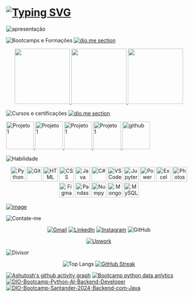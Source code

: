 #
# [![Typing SVG](https://readme-typing-svg.demolab.com?font=Electrolize&size=30&pause=1000&color=BE25F7&random=false&width=435&lines=Ol%C3%A1%2C+meu+nome+%C3%A9+Thamine+)](https://git.io/typing-svg)

<picture>
 <source media="(prefers-color-scheme: dark)" srcset="https://github.com/Thamine-sumaya/Thamine-sumaya/blob/main/srce/1.png?raw=true">
 <source media="(prefers-color-scheme: light)" srcset="https://github.com/Thamine-sumaya/Thamine-sumaya/blob/main/srce/2.png?raw=true">
 <img alt="apresentação" src="prefers-color-scheme">
</picture>




 ![Bootcamps e Formações](https://github.com/Thamine-sumaya/Thamine-sumaya/assets/160533319/b2317bf2-047c-4ef6-afbf-52277d4a53aa)
 [![dio.me section](https://github.com/Thamine-sumaya/Thamine-sumaya/assets/160533319/1c0e0b6c-8e56-42cd-95c1-45d77a302364)](https://www.dio.me/users/thaminesumaya)

 <div align="center">
<a href="https://github.com/Thamine-sumaya/DIO-Bootcamp-Python-Data-Analytics">
   <img src="https://hermes.dio.me/tracks/0136518c-68d6-4198-bdbe-6d982c3a1261.png" width="150" >
</a>
<a href="https://github.com/Thamine-sumaya/DIO-Bootcamp-Python-AI-Backend-Developer">
   <img src="https://hermes.dio.me/tracks/648ef080-6c4b-4e54-bf72-34f62030f350.png" width="150" >
</a>
  <a href="https://github.com/Thamine-sumaya/DIO-Bootcamp-Santander-2024-Backend-com-Java">
   <img src="https://hermes.dio.me/tracks/a039b34c-7aa8-4a3d-b765-07c8c837f67a.png" width="150" >
</a>
 </div>
 

![Cursos e certificações ](https://github.com/Thamine-sumaya/Thamine-sumaya/assets/160533319/3b49ae65-8f69-4c5d-b807-56bc38dcff05)
[![dio.me section](https://github.com/Thamine-sumaya/Thamine-sumaya/assets/160533319/1c0e0b6c-8e56-42cd-95c1-45d77a302364)](https://www.dio.me/users/thaminesumaya)

<a href="https://www.dio.me/certificate/WMQUPP1Y/share">
   <img src="https://hermes.dio.me/courses/badge/471f31f9-e88d-431a-ad16-f6c6fffac20d.png" alt="Projeto 1" width="75" >
</a>
<a href="https://www.dio.me/certificate/LNTCC1QK/share">
   <img src="https://github.com/Thamine-sumaya/DIO-Bootcamp-Python-AI-Backend-Developer/assets/160533319/d9d4552d-dcbb-49ca-bde6-696189563c8a" alt="Projeto 1" width="75" >
</a>

<a href="https://www.dio.me/certificate/FJSXTBGI/share">
   <img src="https://github.com/Thamine-sumaya/DIO-Bootcamp-Python-Data-Analytics/assets/160533319/b6be2c8c-3fb4-43c9-8198-d434b3684431" alt="Projeto 1" width="75" >
</a>
<a href="https://www.dio.me/certificate/NUIIDT4Z/share">
   <img src="https://github.com/Thamine-sumaya/DIO-Bootcamp-Python-AI-Backend-Developer/assets/160533319/841540d2-7ec3-4457-bc22-0bb44f7d92d4" alt="Projeto 1" width="75" >
</a>

<a href="https://www.dio.me/certificate/3ZOFSM7A/share">
   <img src="https://hermes.dio.me/courses/badge/406684a4-396d-4160-94b9-ead934e18564.png" alt="github" width="75" >
</a>


![Habilidade](https://github.com/Thamine-sumaya/Thamine-sumaya/assets/160533319/bbe2c885-1e8d-4d6f-869d-78acb6c6202d)
<div align="center">
 <a>
   <img src="https://github.com/Thamine-sumaya/Thamine-sumaya/assets/160533319/0e7e782e-091b-4181-a6de-cce0406dfb80" alt="Python" width="40" >
</a>
 <a>
   <img src="https://github.com/Thamine-sumaya/Thamine-sumaya/assets/160533319/c6a2bf3e-9ab2-41f3-962d-d811ddab73e7" alt="Git" width="40" >
</a>
<a>
   <img src="https://github.com/Thamine-sumaya/Thamine-sumaya/assets/160533319/dbe754e8-563b-45f9-b7c2-a69591ecef3b" alt="HTML" width="40" >
</a>
<a>
   <img src="https://github.com/Thamine-sumaya/Thamine-sumaya/assets/160533319/233a7caf-b7b7-473a-b1df-95c73fc9d5ed" alt="CSS" width="40" >
</a>
<a>
   <img src="https://github.com/Thamine-sumaya/Thamine-sumaya/assets/160533319/58d02d4c-7a72-49a0-94a2-002471e1ad75" alt="Java Script" width="40" >
</a>
<a>
   <img src="https://github.com/Thamine-sumaya/Thamine-sumaya/assets/160533319/4ed867a0-813b-4021-b71e-4d64afeac40a" alt="C#" width="40" >
</a>
<a>
   <img src="https://github.com/Thamine-sumaya/Thamine-sumaya/assets/160533319/f8081f2a-dafb-4007-aa77-eccbf4f13145" alt="VSCode" width="40" >
</a>
<a>
   <img src="https://github.com/Thamine-sumaya/Thamine-sumaya/assets/160533319/16cd7e96-5ae3-4371-9a3d-a32987ae6530" alt="Jupyter" width="40" >
</a>
<a>
   <img src="https://github.com/Thamine-sumaya/Thamine-sumaya/assets/160533319/63288c34-fc89-43ec-81cc-8299365a16c1" alt="Power BI" width="40" >
</a>
 <a>
   <img src="https://github.com/Thamine-sumaya/Thamine-sumaya/assets/160533319/e93a20b1-dc77-42e8-8b3d-4402b0d69598" alt="Excel" width="40" >
</a>
 <a>
   <img src="https://github.com/Thamine-sumaya/Thamine-sumaya/assets/160533319/9f0fc3a0-0800-4bc7-ba08-a787aaa6e83c" alt="Photoshop" width="40" >
</a>
<a>
   <img src="https://github.com/Thamine-sumaya/Thamine-sumaya/assets/160533319/10d6a774-3f2d-49cf-9bb8-2145f22c92a9" alt="Figma" width="40" >
</a>
 <a>
   <img src="https://github.com/Thamine-sumaya/Thamine-sumaya/assets/160533319/6b13a77d-888e-44fa-8381-50536a2f5700" alt="Pandas" width="40" >
</a>
<a>
   <img src="https://github.com/Thamine-sumaya/Thamine-sumaya/assets/160533319/93af5699-242c-4868-ba65-56fed4c980c1" alt="Numpy" width="40" >
</a>
 <a>
   <img src="https://github.com/Thamine-sumaya/Thamine-sumaya/assets/160533319/3bb02659-aff0-4702-a4f7-ffae1d03c1ec" alt="Mongo DB" width="40" >
</a>
<a>
   <img src="https://github.com/Thamine-sumaya/Thamine-sumaya/assets/160533319/0936da36-dbc6-4dfb-a677-e3d929635ece" alt="MySQL" width="40" >
</a>
</div>

[![image](https://github.com/Thamine-sumaya/Thamine-sumaya/assets/160533319/66039d6e-6acb-45ad-a5f7-9e90ca6a3fbb)](https://github.com/Thamine-sumaya/Thamine-sumaya/blob/main/srce/principais-habilidades.md)


![Contate-me](https://github.com/Thamine-sumaya/Thamine-sumaya/assets/160533319/b2119d6d-122b-488b-876d-9efdfddad7b0)
<div align="center">
 
[![Gmail](https://img.shields.io/badge/Gmail-000000?style=for-the-badge&logo=gmail&logoColor=white)](https://mail.google.com/mail/u/0/?fs=1&tf=cm&source=mailto&to=thaminesumaya@gmail.com)
[![LinkedIn](https://img.shields.io/badge/linkedin-000000.svg?style=for-the-badge&logo=linkedin&logoColor=white)](http://www.linkedin.com/in/thamine-sumaya-ormundo-machado-26036029b)
[![Instagram](https://img.shields.io/badge/-Instagram-000000?style=for-the-badge&logo=instagram&logoColor=white)](https://www.instagram.com/thaminesumaya?igsh=MW1rNHJnNXNhcDNxYQ==)
![GitHub](https://img.shields.io/badge/github-000000.svg?style=for-the-badge&logo=github&logoColor=white)
 
[![Upwork](https://img.shields.io/badge/UpWork-000000?style=for-the-badge&logo=Upwork&logoColor=white)](https://www.upwork.com/freelancers/~016a2f4c92c70c9cc2?mp_source=share)
</div>

![Divisor](https://github.com/Thamine-sumaya/Thamine-sumaya/assets/160533319/c4c1161f-3cb9-49b2-a2dc-231d80543b1e)

<div align="center">
 
![Top Langs](https://github-readme-stats.vercel.app/api/top-langs/?username=Thamine-sumaya&layout=compact&bg_color=191825&border_color=865DFF&title_color=FFA3FD&text_color=FFE6E6)
[![GitHub Streak](https://streak-stats.demolab.com/?user=Thamine-sumaya&theme=bear&background=191825&border=865DFF&dates=FFE6E6)](https://git.io/streak-stats)
</div>

[![Ashutosh's github activity graph](https://github-readme-activity-graph.vercel.app/graph?username=Thamine-sumaya&theme=nightowl)](https://github.com/ashutosh00710/github-readme-activity-graph)
 [![Bootcamp python data anlytics](https://github-readme-stats.vercel.app/api/pin/?username=Thamine-sumaya&repo=DIO-Bootcamp-Python-Data-Analytics&border_color=865DFF&bg_color=191825&title_color=FFA3FD&text_color=FFE6E6&icon_color=D98C46)](https://github.com/Thamine-sumaya/DIO-Bootcamp-Python-Data-Analytics) 
  [![DIO-Bootcamp-Python-AI-Backend-Developer](https://github-readme-stats.vercel.app/api/pin/?username=Thamine-sumaya&repo=DIO-Bootcamp-Python-AI-Backend-Developer&border_color=865DFF&bg_color=191825&title_color=FFA3FD&text_color=FFE6E6&icon_color=AD00FF)](https://github.com/Thamine-sumaya/DIO-Bootcamp-Python-AI-Backend-Developer) 
  [![DIO-Bootcamp-Santander-2024-Backend-com-Java](https://github-readme-stats.vercel.app/api/pin/?username=Thamine-sumaya&repo=DIO-Bootcamp-Santander-2024-Backend-com-Java&border_color=865DFF&bg_color=191825&title_color=FFA3FD&text_color=FFE6E6&icon_color=EA1D25)](https://github.com/Thamine-sumaya/DIO-Bootcamp-Santander-2024-Backend-com-Java) 


